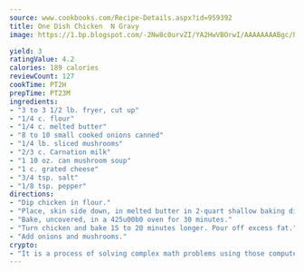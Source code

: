 ```yaml
---
source: www.cookbooks.com/Recipe-Details.aspx?id=959392
title: One Dish Chicken  N Gravy
image: https://1.bp.blogspot.com/-2Nw8c0urvZI/YA2HwVBOrwI/AAAAAAAABgc/hcoCuYbLRGghREWYfHLERS8jzKEXzVPXwCLcBGAsYHQ/s154/14.png

yield: 3
ratingValue: 4.2
calories: 189 calories
reviewCount: 127
cookTime: PT2H
prepTime: PT23M
ingredients:
- "3 to 3 1/2 lb. fryer, cut up"
- "1/4 c. flour"
- "1/4 c. melted butter"
- "8 to 10 small cooked onions canned"
- "1/4 lb. sliced mushrooms"
- "2/3 c. Carnation milk"
- "1 10 oz. can mushroom soup"
- "1 c. grated cheese"
- "3/4 tsp. salt"
- "1/8 tsp. pepper"
directions:
- "Dip chicken in flour."
- "Place, skin side down, in melted butter in 2-quart shallow baking dish."
- "Bake, uncovered, in a 425u00b0 oven for 30 minutes."
- "Turn chicken and bake 15 to 20 minutes longer. Pour off excess fat."
- "Add onions and mushrooms."
crypto:
- "It is a process of solving complex math problems using those computers which run bitcoin software."
---
```

